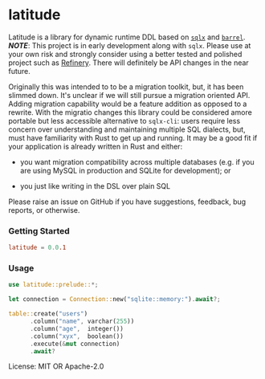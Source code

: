 # latitude

Latitude is a library for dynamic runtime DDL based on [`sqlx`](https://github.com/launchbadge/sqlx)
and [`barrel`](https://github.com/rust-db/barrel). **_NOTE_**: This project
is in early development along with `sqlx`. Please use at your own risk and strongly
consider using a better tested and polished project such as
[Refinery](https://github.com/rust-db/refinery). There will definitely be API changes
in the near future.

Originally this was intended to to be a migration toolkit, but, it has been slimmed down. It's
unclear if we will still pursue a migration oriented API. Adding migration capability would be
a feature addition as opposed to a rewrite.
With the migratio changes this library could be considered amore portable but less
accessible alternative to `sqlx-cli`: users require less concern over understanding and
maintaining multiple SQL dialects, but, must have familiarity with Rust to get up and
running. It may be a good fit if your application is already written in Rust and either:

- you want migration compatibility across multiple databases (e.g. if you are using MySQL
  in production and SQLite for development); or

- you just like writing in the DSL over plain SQL

Please raise an issue on GitHub if you have suggestions, feedback, bug reports, or
otherwise.

### Getting Started

```toml
latitude = 0.0.1
```

### Usage

```rust
use latitude::prelude::*;

let connection = Connection::new("sqlite::memory:").await?;

table::create("users")
      .column("name", varchar(255))
      .column("age",  integer())
      .column("xyx",  boolean())
      .execute(&mut connection)
      .await?
```

License: MIT OR Apache-2.0
